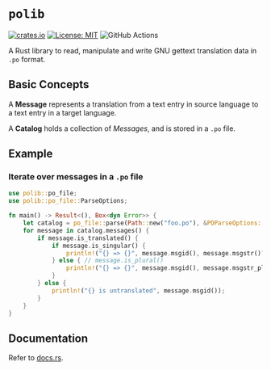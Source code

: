 # `polib`

[![crates.io](https://img.shields.io/crates/v/polib.svg)](https://crates.io/crates/polib)
[![License: MIT](https://img.shields.io/badge/License-MIT-yellow.svg)](https://opensource.org/licenses/MIT)
![GitHub Actions](https://github.com/BrettDong/polib/actions/workflows/test.yaml/badge.svg)

A Rust library to read, manipulate and write GNU gettext translation data in `.po` format.

## Basic Concepts

A **Message** represents a translation from a text entry in source language to a text entry in a target language. 

A **Catalog** holds a collection of _Messages_, and is stored in a `.po` file. 

## Example

### Iterate over messages in a `.po` file

```rust
use polib::po_file;
use polib::po_file::ParseOptions;

fn main() -> Result<(), Box<dyn Error>> {
    let catalog = po_file::parse(Path::new("foo.po"), &POParseOptions::default())?;
    for message in catalog.messages() {
        if message.is_translated() {
            if message.is_singular() {
                println!("{} => {}", message.msgid(), message.msgstr()?);
            } else { // message.is_plural()
                println!("{} => {}", message.msgid(), message.msgstr_plural()?.join(", "));
            }
        } else {
            println!("{} is untranslated", message.msgid());
        }
    }
}
```

## Documentation

Refer to [docs.rs](https://docs.rs/polib).

